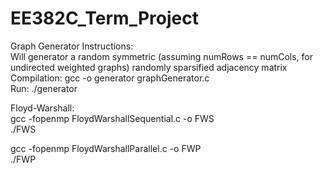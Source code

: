 # EE382C_Term_Project
Graph Generator Instructions:  
Will generator a random symmetric (assuming numRows == numCols, for undirected weighted graphs) randomly sparsified adjacency matrix  
Compilation: gcc -o generator graphGenerator.c  
Run: ./generator <outputfile> <numRows> <numCols> 

Floyd-Warshall:  
gcc -fopenmp FloydWarshallSequential.c -o FWS  
./FWS <inputfile> <outputfile> <numVertices>  

gcc -fopenmp FloydWarshallParallel.c -o FWP  
./FWP <inputfile> <outputfile> <numVertices>   
